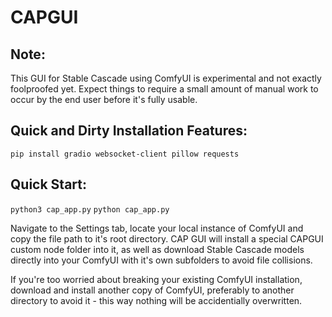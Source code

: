 # CAPGUI

## Note:
This GUI for Stable Cascade using ComfyUI is experimental and not exactly foolproofed yet. Expect things to require a small amount of manual work to occur by the end user before it's fully usable.

## Quick and Dirty Installation Features:
`pip install gradio websocket-client pillow requests`

## Quick Start:
`python3 cap_app.py`
`python cap_app.py`

Navigate to the Settings tab, locate your local instance of ComfyUI and copy the file path to it's root directory. CAP GUI will install a special CAPGUI custom node folder into it, as well as download Stable Cascade models directly into your ComfyUI with it's own subfolders to avoid file collisions.

If you're too worried about breaking your existing ComfyUI installation, download and install another copy of ComfyUI, preferably to another directory to avoid it - this way nothing will be accidentially overwritten.